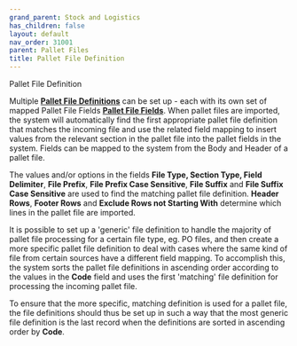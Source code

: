 ```yaml
---
grand_parent: Stock and Logistics
has_children: false
layout: default
nav_order: 31001
parent: Pallet Files
title: Pallet File Definition
---
```


Pallet File Definition

Multiple **[Pallet File Definitions](https://file+.vscode-resource.vscode-webview.net/Users/attieretief/Github/Linc-ProduceLinc-ghpages/documentation/pallet-file-definition#set-up-a-pallet-file-definition "pallet-file-definition#set-up-a-pallet-file-definition")** can be set up - each with its own set of mapped Pallet File Fields **[Pallet File Fields](https://file+.vscode-resource.vscode-webview.net/Users/attieretief/Github/Linc-ProduceLinc-ghpages/documentation/pallet-file-definition#map-pallet-file-fields "pallet-file-definition#map-pallet-file-fields")**. When pallet files are imported, the system will automatically find the first appropriate pallet file definition that matches the incoming file and use the related field mapping to insert values from the relevant section in the pallet file into the pallet fields in the system. Fields can be mapped to the system from the Body and Header of a pallet file.




The values and/or options in the fields **Fi****le Type, Section Type, Field Deli****miter**, **File Prefix**, **File Prefix Case Sensitive**, **File Suffix** and **File Suffix Case Sensitive** are used to find the matching pallet file definition. **Header Rows**, **Footer Rows** and **Exclude Rows not Starting With** determine which lines in the pallet file are imported.




It is possible to set up a 'generic' file definition to handle the majority of pallet file processing for a certain file type, eg. PO files, and then create a more specific pallet file definition to deal with cases where the same kind of file from certain sources have a different field mapping. To accomplish this, the system sorts the pallet file definitions in ascending order according to the values in the **Code** field and uses the first 'matching' file definition for processing the incoming pallet file.




To ensure that the more specific, matching definition is used for a pallet file, the file definitions should thus be set up in such a way that the most generic file definition is the last record when the definitions are sorted in ascending order by **Code**.